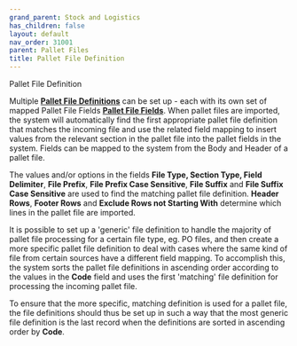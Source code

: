 ```yaml
---
grand_parent: Stock and Logistics
has_children: false
layout: default
nav_order: 31001
parent: Pallet Files
title: Pallet File Definition
---
```


Pallet File Definition

Multiple **[Pallet File Definitions](https://file+.vscode-resource.vscode-webview.net/Users/attieretief/Github/Linc-ProduceLinc-ghpages/documentation/pallet-file-definition#set-up-a-pallet-file-definition "pallet-file-definition#set-up-a-pallet-file-definition")** can be set up - each with its own set of mapped Pallet File Fields **[Pallet File Fields](https://file+.vscode-resource.vscode-webview.net/Users/attieretief/Github/Linc-ProduceLinc-ghpages/documentation/pallet-file-definition#map-pallet-file-fields "pallet-file-definition#map-pallet-file-fields")**. When pallet files are imported, the system will automatically find the first appropriate pallet file definition that matches the incoming file and use the related field mapping to insert values from the relevant section in the pallet file into the pallet fields in the system. Fields can be mapped to the system from the Body and Header of a pallet file.




The values and/or options in the fields **Fi****le Type, Section Type, Field Deli****miter**, **File Prefix**, **File Prefix Case Sensitive**, **File Suffix** and **File Suffix Case Sensitive** are used to find the matching pallet file definition. **Header Rows**, **Footer Rows** and **Exclude Rows not Starting With** determine which lines in the pallet file are imported.




It is possible to set up a 'generic' file definition to handle the majority of pallet file processing for a certain file type, eg. PO files, and then create a more specific pallet file definition to deal with cases where the same kind of file from certain sources have a different field mapping. To accomplish this, the system sorts the pallet file definitions in ascending order according to the values in the **Code** field and uses the first 'matching' file definition for processing the incoming pallet file.




To ensure that the more specific, matching definition is used for a pallet file, the file definitions should thus be set up in such a way that the most generic file definition is the last record when the definitions are sorted in ascending order by **Code**.